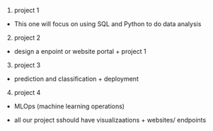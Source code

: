 
1. project 1
- This one will focus on using SQL and Python to do data analysis 
2. project 2
- design a enpoint or website portal + project 1
3. project 3 
- prediction and classification + deployment
4. project 4
- MLOps (machine learning operations)

- all our project sshould have visualizaations + websites/ endpoints


